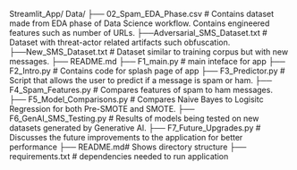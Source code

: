 Streamlit_App/
Data/
  ├── 02_Spam_EDA_Phase.csv # Contains dataset made from EDA phase of Data Science workflow. Contains engineered features such as number of URLs.
  ├──Adversarial_SMS_Dataset.txt # Dataset with threat-actor related artifacts such obfuscation.
  ├──New_SMS_Dataset.txt # Dataset similar to training corpus but with new messages.
  ├── README.md
├── F1_main.py # main inteface for app
├── F2_Intro.py # Contains code for splash page of app
├── F3_Predictor.py # Script that allows the user to predict if a message is spam or ham.
├── F4_Spam_Features.py # Compares features of spam to ham messages.
├── F5_Model_Comparisons.py # Compares Naive Bayes to Logisitc Regression for both Pre-SMOTE and SMOTE.
├── F6_GenAI_SMS_Testing.py # Results of models being tested on new datasets generated by Generative AI.
├── F7_Future_Upgrades.py # Discusses the future improvements to the application for better performance
├── README.md# Shows directory structure
├── requirements.txt # dependencies needed to run application

